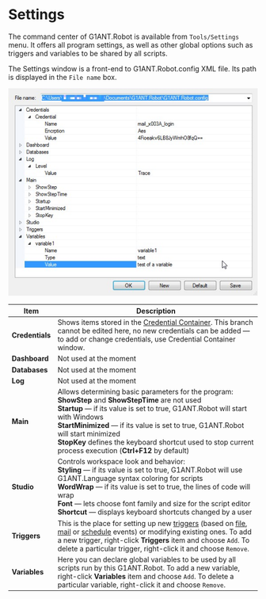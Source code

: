 # Settings

The command center of G1ANT.Robot is available from `Tools/Settings` menu. It offers all program settings, as well as other global options such as triggers and variables to be shared by all scripts.

The Settings window is a front-end to G1ANT.Robot.config XML file. Its path is displayed in the `File name` box.

![](../../-assets/settings.jpg)

| Item            | Description                                                  |
| --------------- | ------------------------------------------------------------ |
| **Credentials** | Shows items stored in the [Credential Container](https://manual.g1ant.com/link/G1ANT.Manual/g1ant.robot-window/auxiliary-windows/credential-container.md). This branch cannot be edited here, no new credentials can be added — to add or change credentials, use Credential Container window. |
| **Dashboard**   | Not used at the moment                                       |
| **Databases**   | Not used at the moment                                       |
| **Log**         | Not used at the moment                                       |
| **Main**        | Allows determining basic parameters for the program:<br />**ShowStep** and **ShowStepTime** are not used<br />**Startup** — if its value is set to true, G1ANT.Robot will start with Windows<br />**StartMinimized** — if its value is set to true, G1ANT.Robot will start minimized<br />**StopKey** defines the keyboard shortcut used to stop current process execution (**Ctrl+F12** by default) |
| **Studio**      | Controls workspace look and behavior:<br />**Styling** — if its value is set to true, G1ANT.Robot will use G1ANT.Language syntax coloring for scripts<br />**WordWrap** — if its value is set to true, the lines of code will wrap<br />**Font** — lets choose font family and size for the script editor<br />**Shortcut** — displays keyboard shortcuts changed by a user |
| **Triggers**    | This is the place for setting up new [triggers](https://manual.g1ant.com/link/G1ANT.Addon.Core/G1ANT.Addon.Core/Triggers/DESCRIPTION.md) (based on [file](https://manual.g1ant.com/link/G1ANT.Addon.Core/G1ANT.Addon.Core/Triggers/FileTrigger.md), [mail](https://manual.g1ant.com/link/G1ANT.Addon.Core/G1ANT.Addon.Core/Triggers/MailTrigger.md) or [schedule](https://manual.g1ant.com/link/G1ANT.Addon.Core/G1ANT.Addon.Core/Triggers/ScheduleTrigger.md) events) or modifying existing ones. To add a new trigger, right-click **Triggers** item and choose `Add`. To delete a particular trigger, right-click it and choose `Remove`. |
| **Variables**   | Here you can declare global variables to be used by all scripts run by this G1ANT.Robot. To add a new variable, right-click **Variables** item and choose `Add`. To delete a particular variable, right-click it and choose `Remove`. |

